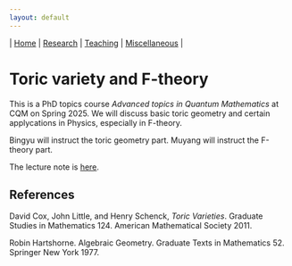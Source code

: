 ```yaml
---
layout: default
---
```



| [Home](/index)  | [Research](/research-en)    | [Teaching](/teaching-en) | [Miscellaneous](/miscellaneous-en)          | 

# Toric variety and F-theory

This is a PhD topics course *Advanced topics in Quantum Mathematics* at CQM on Spring 2025. We will discuss basic toric geometry and certain applycations in Physics, especially in F-theory.

Bingyu will instruct the toric geometry part. Muyang will instruct the F-theory part.

The lecture note is [here](/Files/toric.pdf). 

## References

David Cox, John Little, and Henry Schenck, *Toric Varieties*. Graduate Studies in Mathematics 124. American Mathematical Society 2011.

Robin Hartshorne. Algebraic Geometry. Graduate Texts in Mathematics 52. Springer New York 1977.
